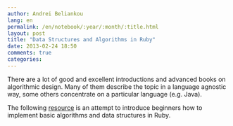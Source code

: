 ```yaml
---
author: Andrei Beliankou
lang: en
permalink: /en/notebook/:year/:month/:title.html
layout: post
title: "Data Structures and Algorithms in Ruby"
date: 2013-02-24 18:50
comments: true
categories: 
---
```


There are a lot of good and excellent introductions and advanced books
on algorithmic design. Many of them describe the topic in a language
agnostic way, some others concentrate on a particular language (e.g.
Java).

The following <a
href="http://www.brpreiss.com/books/opus8/">resource</a> is an attempt
to introduce beginners how to implement basic algorithms and data
structures in Ruby.